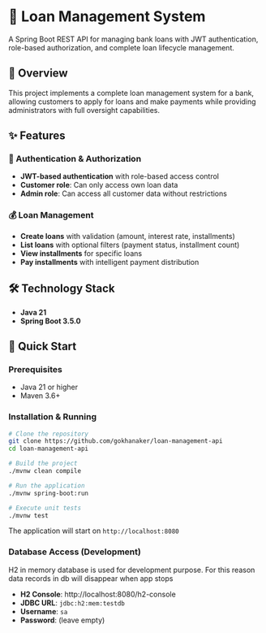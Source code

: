 # 🏦 Loan Management System

A Spring Boot REST API for managing bank loans with JWT authentication, role-based authorization, and complete loan lifecycle management.

## 🚀 Overview

This project implements a complete loan management system for a bank, allowing customers to apply for loans and make payments while providing administrators with full oversight capabilities.

## ✨ Features

### 🔐 Authentication & Authorization

- **JWT-based authentication** with role-based access control
- **Customer role**: Can only access own loan data
- **Admin role**: Can access all customer data without restrictions

### 💰 Loan Management

- **Create loans** with validation (amount, interest rate, installments)
- **List loans** with optional filters (payment status, installment count)
- **View installments** for specific loans
- **Pay installments** with intelligent payment distribution

## 🛠️ Technology Stack

- **Java 21**
- **Spring Boot 3.5.0**

## 🚀 Quick Start

### Prerequisites

- Java 21 or higher
- Maven 3.6+

### Installation & Running

```bash
# Clone the repository
git clone https://github.com/gokhanaker/loan-management-api
cd loan-management-api

# Build the project
./mvnw clean compile

# Run the application
./mvnw spring-boot:run

# Execute unit tests
./mvnw test
```

The application will start on `http://localhost:8080`

### Database Access (Development)

H2 in memory database is used for development purpose. For this reason data records in db will disappear when app stops

- **H2 Console**: http://localhost:8080/h2-console
- **JDBC URL**: `jdbc:h2:mem:testdb`
- **Username**: `sa`
- **Password**: (leave empty)
